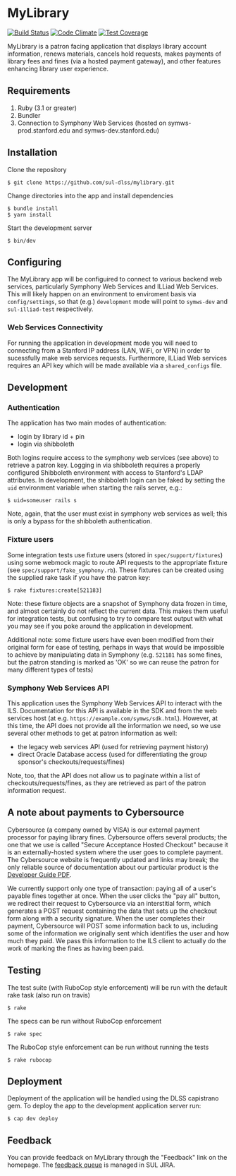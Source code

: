 # MyLibrary

[![Build Status](https://github.com/sul-dlss/mylibrary/workflows/CI/badge.svg?branch=main)](https://github.com/sul-dlss/mylibrary/actions?query=workflow%3ACI+branch%3Amain)
[![Code Climate](https://codeclimate.com/github/sul-dlss/mylibrary/badges/gpa.svg)](https://codeclimate.com/github/sul-dlss/mylibrary)
[![Test Coverage](https://api.codeclimate.com/v1/badges/a8f1c5dab3a53ffba586/test_coverage)](https://codeclimate.com/github/sul-dlss/mylibrary/test_coverage)

MyLibrary is a patron facing application that displays library account information,
renews materials, cancels hold requests, makes payments of library fees and fines (via a hosted payment gateway),
and other features enhancing library user experience.

## Requirements

1. Ruby (3.1 or greater)
2. Bundler
3. Connection to Symphony Web Services (hosted on symws-prod.stanford.edu and symws-dev.stanford.edu)

## Installation

Clone the repository

    $ git clone https://github.com/sul-dlss/mylibrary.git

Change directories into the app and install dependencies

    $ bundle install
    $ yarn install

Start the development server

    $ bin/dev

## Configuring

The MyLibrary app will be configuired to connect to various backend web services, particularly Symphony Web Services and
ILLiad Web Services. This will likely happen on an environment to enviroment basis via `config/settings`, so that (e.g.) `development`
mode will point to `symws-dev` and `sul-illiad-test` respectively.

### Web Services Connectivity

For running the application in development mode you will need to connecting from a Stanford IP address (LAN, WiFi, or VPN)
in order to sucessfully make web services requests. Furthermore, ILLiad Web services requires an API key which will be
made available via a `shared_configs` file.

## Development

### Authentication

The application has two main modes of authentication:

- login by library id + pin
- login via shibboleth

Both logins require access to the symphony web services (see above) to retrieve a patron key. Logging in via shibboleth requires a properly configured Shibboleth environment with access to Stanford's LDAP attributes. In development, the shibboleth login can be faked by setting the `uid` environment variable when starting the rails server, e.g.:

```
$ uid=someuser rails s
```

Note, again, that the user must exist in symphony web services as well; this is only a bypass for the shibboleth authentication.

### Fixture users

Some integration tests use fixture users (stored in `spec/support/fixtures`) using some webmock magic to route
API requests to the appropriate fixture (see `spec/support/fake_symphony.rb`). These fixtures can be created
using the supplied rake task if you have the patron key:

```
$ rake fixtures:create[521183]
```

Note: these fixture objects are a snapshot of Symphony data frozen in time, and almost certainly do not reflect
the current data. This makes them useful for integration tests, but confusing to try to compare test output
with what you may see if you poke around the application in development.

Additional note: some fixture users have even been modified from their original form for ease of testing, perhaps
in ways that would be impossible to achieve by manipulating data in Symphony (e.g. `521181` has some fines, but
the patron standing is marked as 'OK' so we can reuse the patron for many different types of tests)

### Symphony Web Services API

This application uses the Symphony Web Services API to interact with the ILS. Documentation for this API is available
in the SDK and from the web services host (at e.g. `https://example.com/symws/sdk.html`). However, at this time,
the API does not provide all the information we need, so we use several other methods to get at patron information as well:

- the legacy web services API (used for retrieving payment history)
- direct Oracle Database access (used for differentiating the group sponsor's checkouts/requests/fines)

Note, too, that the API does not allow us to paginate within a list of checkouts/requests/fines, as they are retrieved as
part of the patron information request.

## A note about payments to Cybersource
Cybersource (a company owned by VISA) is our external payment processor for paying library fines. Cybersource offers several products; the one that we use is called "Secure Acceptance Hosted Checkout" because it is an externally-hosted system where the user goes to complete payment. The Cybersource website is frequently updated and links may break; the only reliable source of documentation about our particular product is the [Developer Guide PDF](https://developer.cybersource.com/library/documentation/dev_guides/Secure_Acceptance_Hosted_Checkout/Secure_Acceptance_Hosted_Checkout.pdf).

We currently support only one type of transaction: paying all of a user's payable fines together at once. When the user clicks the "pay all" button, we redirect their request to Cybersource via an interstitial form, which generates a POST request containing the data that sets up the checkout form along with a security signature. When the user completes their payment, Cybersource will POST some information back to us, including some of the information we originally sent which identifies the user and how much they paid. We pass this information to the ILS client to actually do the work of marking the fines as having been paid.

## Testing

The test suite (with RuboCop style enforcement) will be run with the default rake task (also run on travis)

    $ rake

The specs can be run without RuboCop enforcement

    $ rake spec

The RuboCop style enforcement can be run without running the tests

    $ rake rubocop

## Deployment

Deployment of the application will be handled using the DLSS capistrano gem. To deploy the app to the development application
server run:

    $ cap dev deploy

## Feedback

You can provide feedback on MyLibrary through the "Feedback" link on the homepage. The [feedback queue](https://jirasul.stanford.edu/jira/projects/MYLIBACCNT) is managed in SUL JIRA.
